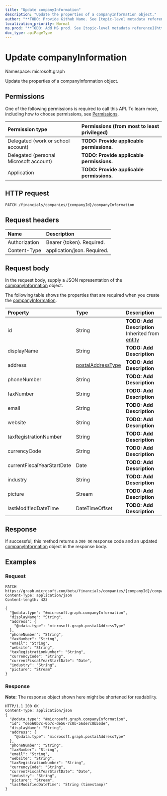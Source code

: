 ```yaml
---
title: "Update companyInformation"
description: "Update the properties of a companyInformation object."
author: "**TODO: Provide Github Name. See [topic-level metadata reference](https://msgo.azurewebsites.net/add/document/guidelines/metadata.html#topic-level-metadata)**"
localization_priority: Normal
ms.prod: "**TODO: Add MS prod. See [topic-level metadata reference](https://msgo.azurewebsites.net/add/document/guidelines/metadata.html#topic-level-metadata)**"
doc_type: apiPageType
---
```


# Update companyInformation

Namespace: microsoft.graph

Update the properties of a companyInformation object.

## Permissions
One of the following permissions is required to call this API. To learn more, including how to choose permissions, see [Permissions](/concepts/permissions-reference.md).

|Permission type|Permissions (from most to least privileged)|
|:---|:---|
|Delegated (work or school account)|**TODO: Provide applicable permissions.**|
|Delegated (personal Microsoft account)|**TODO: Provide applicable permissions.**|
|Application|**TODO: Provide applicable permissions.**|

## HTTP request

<!-- {
  "blockType": "ignored"
}
-->
``` http
PATCH /financials/companies/{companyId}/companyInformation
```

## Request headers
|Name|Description|
|:---|:---|
|Authorization|Bearer {token}. Required.|
|Content-Type|application/json. Required.|

## Request body
In the request body, supply a JSON representation of the [companyInformation](../resources/companyinformation.md) object.

The following table shows the properties that are required when you create the [companyInformation](../resources/companyinformation.md).

|Property|Type|Description|
|:---|:---|:---|
|id|String|**TODO: Add Description** Inherited from [entity](../resources/entity.md)|
|displayName|String|**TODO: Add Description**|
|address|[postalAddressType](../resources/postaladdresstype.md)|**TODO: Add Description**|
|phoneNumber|String|**TODO: Add Description**|
|faxNumber|String|**TODO: Add Description**|
|email|String|**TODO: Add Description**|
|website|String|**TODO: Add Description**|
|taxRegistrationNumber|String|**TODO: Add Description**|
|currencyCode|String|**TODO: Add Description**|
|currentFiscalYearStartDate|Date|**TODO: Add Description**|
|industry|String|**TODO: Add Description**|
|picture|Stream|**TODO: Add Description**|
|lastModifiedDateTime|DateTimeOffset|**TODO: Add Description**|



## Response

If successful, this method returns a `200 OK` response code and an updated [companyInformation](../resources/companyinformation.md) object in the response body.

## Examples

### Request
<!-- {
  "blockType": "request",
  "name": "update_companyinformation"
}
-->
``` http
PATCH https://graph.microsoft.com/beta/financials/companies/{companyId}/companyInformation
Content-Type: application/json
Content-length: 423

{
  "@odata.type": "#microsoft.graph.companyInformation",
  "displayName": "String",
  "address": {
    "@odata.type": "microsoft.graph.postalAddressType"
  },
  "phoneNumber": "String",
  "faxNumber": "String",
  "email": "String",
  "website": "String",
  "taxRegistrationNumber": "String",
  "currencyCode": "String",
  "currentFiscalYearStartDate": "Date",
  "industry": "String",
  "picture": "Stream"
}
```

### Response
**Note:** The response object shown here might be shortened for readability.
<!-- {
  "blockType": "response",
  "truncated": true
}
-->
``` http
HTTP/1.1 200 OK
Content-Type: application/json
{
  "@odata.type": "#microsoft.graph.companyInformation",
  "id": "de560b7c-0b7c-de56-7c0b-56de7c0b56de",
  "displayName": "String",
  "address": {
    "@odata.type": "microsoft.graph.postalAddressType"
  },
  "phoneNumber": "String",
  "faxNumber": "String",
  "email": "String",
  "website": "String",
  "taxRegistrationNumber": "String",
  "currencyCode": "String",
  "currentFiscalYearStartDate": "Date",
  "industry": "String",
  "picture": "Stream",
  "lastModifiedDateTime": "String (timestamp)"
}
```


